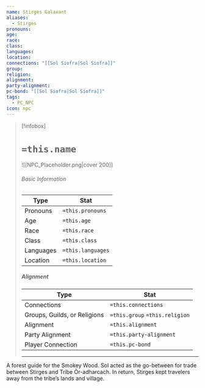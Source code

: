 ```yaml
---
name: Stirges Galavant
aliases:
  - Stirges
pronouns: 
age: 
race: 
class: 
languages: 
location: 
connections: "[[Sol Siofra|Sol Siofra]]"
group: 
religion: 
alignment: 
party-alignment: 
pc-bond: "[[Sol Siofra|Sol Siofra]]"
tags:
  - PC_NPC
icon: npc
---
```

> [!infobox]
> # `=this.name` 
> ![[NPC_Placeholder.png|cover 200]]
> ###### Basic Information
> | Type | Stat |
> | ---- | ---- |
> | Pronouns | `=this.pronouns` |
> | Age | `=this.age` |
> |  Race | `=this.race` |
> |  Class    | `=this.class`   |
> |  Languages | `=this.languages` |
> | Location | `=this.location` |
>
> ##### Alignment
> | Type | Stat |
> | ---- | ---- |
> | Connections| `=this.connections` |
> | Groups, Guilds, or Religions | `=this.group` `=this.religion`|
> | Alignment| `=this.alignment` |
> | Party Alignment| `=this.party-alignment` |
> | Player Connection| `=this.pc-bond` |
> ---

A forest guide for the Smokey Wood. Sol acted as the go-between for trade between Stirges and Tribe Òr-adharcach. In return, Stirges kept travelers away from the tribe’s lands and village.  